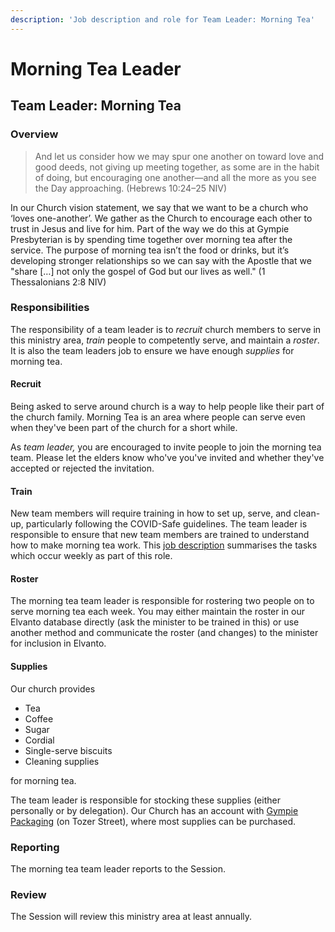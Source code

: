 ```yaml
---
description: 'Job description and role for Team Leader: Morning Tea'
---
```


# Morning Tea Leader

## Team Leader: Morning Tea

### Overview

> And let us consider how we may spur one another on toward love and good deeds, not giving up meeting together, as some are in the habit of doing, but encouraging one another—and all the more as you see the Day approaching. \(Hebrews 10:24–25 NIV\)

In our Church vision statement, we say that we want to be a church who ‘loves one-another’. We gather as the Church to encourage each other to trust in Jesus and live for him. Part of the way we do this at Gympie Presbyterian is by spending time together over morning tea after the service. The purpose of morning tea isn’t the food or drinks, but it’s developing stronger relationships so we can say with the Apostle that we "share \[…\] not only the gospel of God but our lives as well." \(1 Thessalonians 2:8 NIV\)

### Responsibilities

The responsibility of a team leader is to _recruit_ church members to serve in this ministry area, _train_ people to competently serve, and maintain a _roster_. It is also the team leaders job to ensure we have enough _supplies_ for morning tea.

#### Recruit

Being asked to serve around church is a way to help people like their part of the church family. Morning Tea is an area where people can serve even when they've been part of the church for a short while.

As _team leader,_ you are encouraged to invite people to join the morning tea team. Please let the elders know who've you've invited and whether they've accepted or rejected the invitation.

#### Train

New team members will require training in how to set up, serve, and clean-up, particularly following the COVID-Safe guidelines. The team leader is responsible to ensure that new team members are trained to understand how to make morning tea work. This [job description](../tasks/morning-tea.md) summarises the tasks which occur weekly as part of this role.

#### Roster

The morning tea team leader is responsible for rostering two people on to serve morning tea each week. You may either maintain the roster in our Elvanto database directly \(ask the minister to be trained in this\) or use another method and communicate the roster \(and changes\) to the minister for inclusion in Elvanto.

#### Supplies

Our church provides

* Tea
* Coffee
* Sugar
* Cordial
* Single-serve biscuits
* Cleaning supplies

for morning tea.

The team leader is responsible for stocking these supplies \(either personally or by delegation\). Our Church has an account with [Gympie Packaging](https://gympiepackaging.com.au) \(on Tozer Street\), where most supplies can be purchased.

### Reporting

The morning tea team leader reports to the Session.

### Review

The Session will review this ministry area at least annually.

